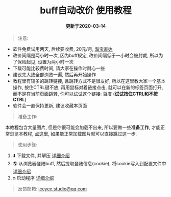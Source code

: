 <h1 align="center">buff自动改价 使用教程</h2>
<h4 align="center">更新于2020-03-14</h2>

> 注意:
- 软件免费试用两天, 后续要收费, 20元/月, [淘宝直达](https://item.taobao.com/item.htm?id=614048199348)
- 改价间隔是两小时一次, 因为buff规定, 改价间隔低于一小时会被封裁, 所以为了保险起见, 设置为两小时一次
- 下载可能比较费时间, 请大家在操作时耐心一些
- 建议先大致全部浏览一遍, 然后再开始操作
- 教程里有较多的跳转链接, 且跳转方式不是很友好, 所以在这里教大家一个基本操作, 按住CTRL键不放, 再用鼠标对着链接点击, 就可以在新的标签页面打开, 而不是在当前页面跳转, 你可以试试这个链接: [百度](https://www.baidu.com/) (**试试按住CTRL和不按CTRL**)
- 软件会一直保持更新, 建议收藏本页面

> 准备工作:

本教程包含大量图片, 但是你很可能会加载不出来, 所以要做一些**准备工作**, 才能正常浏览本教程, [点这里](./prepare.md), 如果能正常加载图片就可以直接跳过这一步.

> 使用步骤:
1. :arrow_down: 下载文件, 并解压 [详细介绍](./download.md)
2. :earth_americas: 从浏览器登陆buff, 然后提取登陆信息(cookie), 将cookie写入到配置文件中 [详细介绍](./buff.md)
3. :on: 启动程序 [详细介绍](./last.md)

> 反馈邮箱: iceyee.studio@qq.com
